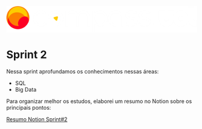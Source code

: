![Compass.Uol](../sprint-1/images/CompassUOL_Negativo_logo2.png)

# Sprint 2

Nessa sprint aprofundamos os conhecimentos nessas áreas:

* SQL
* Big Data

Para organizar melhor os estudos, elaborei um resumo no Notion sobre os principais pontos:

[Resumo Notion Sprint#2](https://spice-millennium-6c2.notion.site/Est-gio-Compass-UOL-110805a1ec6b44858f637ef661ea05f7)
